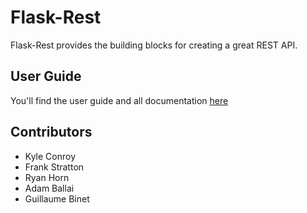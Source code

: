 # Flask-Rest

Flask-Rest provides the building blocks for creating a great REST API.

## User Guide

You'll find the user guide and all documentation [here](http://readthedocs.org/flask-restful)

## Contributors

- Kyle Conroy
- Frank Stratton
- Ryan Horn
- Adam Ballai
- Guillaume Binet
